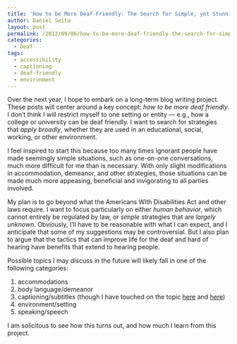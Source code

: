 ```yaml
---
title: 'How to be More Deaf-Friendly: The Search for Simple, yet Stunningly Effective Strategies'
author: Daniel Seita
layout: post
permalink: /2012/09/06/how-to-be-more-deaf-friendly-the-search-for-simple-yet-stunningly-effective-strategies/
categories:
  - Deaf
tags:
  - accessibility
  - captioning
  - deaf-friendly
  - environment
---
```

Over the next year, I hope to embark on a long-term blog writing project. These posts will center around a key concept: *how to be more deaf friendly*. I don&#8217;t think I will restrict myself to one setting or entity &#8212; e.g., how a college or university can be deaf friendly. I want to search for strategies that *apply broadly*, whether they are used in an educational, social, working, or other environment.

I feel inspired to start this because too many times ignorant people have made seemingly simple situations, such as one-on-one conversations, much more difficult for me than is necessary. With only slight modifications in accommodation, demeanor, and other strategies, those situations can be made much more appeasing, beneficial and invigorating to all parties involved.

My plan is to go beyond what the Americans With Disabilities Act and other laws require. I want to focus particularly on either *human behavior*, which cannot entirely be regulated by law, or *simple* strategies that are *largely unknown*. Obviously, I&#8217;ll have to be reasonable with what I can expect, and I anticipate that some of my suggestions may be controversial. But I also plan to argue that the tactics that can improve life for the deaf and hard of hearing have benefits that extend to hearing people.

Possible topics I may discuss in the future will likely fall in one of the following categories:

  1. accommodations
  2. body language/demeanor
  3. captioning/subtitles (though I have touched on the topic [here][1] and [here][2])
  4. environment/setting
  5. speaking/speech

I am solicitous to see how this turns out, and how much I learn from this project.

 [1]: http://seitad.wordpress.com/2012/08/23/analysis-of-accessibility-a-critical-overview-of-espns-first-take/
 [2]: http://seitad.wordpress.com/2012/08/24/united-airlines-where-are-the-captions/